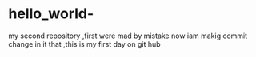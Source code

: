 # hello_world-
my second repository ,first were mad by mistake
now iam makig commit change in it that ,this is my first day on git hub
